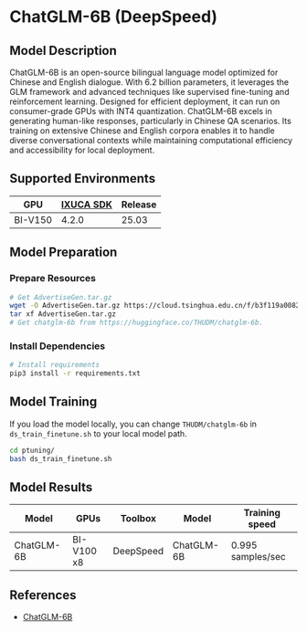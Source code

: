 # ChatGLM-6B (DeepSpeed)

## Model Description

ChatGLM-6B is an open-source bilingual language model optimized for Chinese and English dialogue. With 6.2 billion
parameters, it leverages the GLM framework and advanced techniques like supervised fine-tuning and reinforcement
learning. Designed for efficient deployment, it can run on consumer-grade GPUs with INT4 quantization. ChatGLM-6B excels
in generating human-like responses, particularly in Chinese QA scenarios. Its training on extensive Chinese and English
corpora enables it to handle diverse conversational contexts while maintaining computational efficiency and
accessibility for local deployment.

## Supported Environments

| GPU    | [IXUCA SDK](https://gitee.com/deep-spark/deepspark#%E5%A4%A9%E6%95%B0%E6%99%BA%E7%AE%97%E8%BD%AF%E4%BB%B6%E6%A0%88-ixuca) | Release |
|--------|-----------|---------|
| BI-V150 | 4.2.0     |  25.03  |

## Model Preparation

### Prepare Resources

```sh
# Get AdvertiseGen.tar.gz
wget -O AdvertiseGen.tar.gz https://cloud.tsinghua.edu.cn/f/b3f119a008264b1cabd1/?dl=1
tar xf AdvertiseGen.tar.gz
# Get chatglm-6b from https://huggingface.co/THUDM/chatglm-6b.
```

### Install Dependencies

```sh
# Install requirements
pip3 install -r requirements.txt
```

## Model Training

If you load the model locally, you can change `THUDM/chatglm-6b` in `ds_train_finetune.sh` to your local model path.

```sh
cd ptuning/
bash ds_train_finetune.sh
```

## Model Results

| Model      | GPUs       | Toolbox   | Model      | Training speed    |
|------------|------------|-----------|------------|-------------------|
| ChatGLM-6B | BI-V100 x8 | DeepSpeed | ChatGLM-6B | 0.995 samples/sec |

## References

- [ChatGLM-6B](https://github.com/THUDM/ChatGLM-6B)
